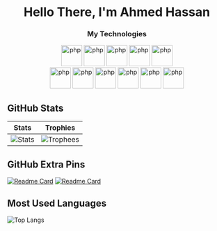 <h1 align="center">Hello There, I'm  Ahmed Hassan</h1>
<h3 align="center">My Technologies</h3>
<div align="center">
 
 
<a width="36" height="36" alt="bootstrap" >
        <img src="https://skillicons.dev/icons?i=bootstrap" width="48" height="48" alt="php" />

</a>
 

<a width="36" height="36" alt="tailwind" >
        <img src="https://skillicons.dev/icons?i=tailwind" width="48" height="48" alt="php" />

</a>
 

<a width="36" height="36" alt="JavaScript" >
        <img src="https://skillicons.dev/icons?i=javascript" width="48" height="48" alt="php" />

</a>


<a width="36" height="36" alt="vite" >
        <img src="https://skillicons.dev/icons?i=vite" width="48" height="48" alt="php" />

</a>


<a width="36" height="36" alt="react" >
        <img src="https://skillicons.dev/icons?i=react" width="48" height="48" alt="php" />

</a>
<br>
<a> 
<img src="https://skillicons.dev/icons?i=nodejs" width="48" height="48" alt="php" />
</a>

<a> 
<img src="https://skillicons.dev/icons?i=mongodb" width="48" height="48" alt="php" />
</a>
<a> 
<img src="https://skillicons.dev/icons?i=php" width="48" height="48" alt="php" />
</a>


<a> 
<img src="https://skillicons.dev/icons?i=laravel" width="48" height="48" alt="php" />
</a>


<a> 
<img src="https://skillicons.dev/icons?i=mysql" width="48" height="48" alt="php" />
</a>


<a> 
<img src="https://skillicons.dev/icons?i=python" width="48" height="48" alt="php" />
</a>

</div>



## GitHub Stats 
| Stats | Trophies  
| --- | --- |
| ![Stats](https://github-readme-stats.vercel.app/api?username=AHMED1CB&theme=radical&show_icons=true&count_private=true&hide_title=true&bg_color=00000000&border_color=00000000) | ![Trophees](https://github-profile-trophy.vercel.app/?username=AHMED1CB&theme=radical&column=3&no-frame=true&no-bg=true) |



## GitHub Extra Pins
[![Readme Card](https://github-readme-stats.vercel.app/api/pin/?username=AHMED1CB&repo=Softy&theme=radical)](https://github.com/AHMED1CB/Softy)
[![Readme Card](https://github-readme-stats.vercel.app/api/pin/?username=AHMED1CB&repo=Realtime-Chat-App&theme=radical)](https://github.com/AHMED1CB/Realtime-Chat-App)

## Most Used Languages

![Top Langs](https://github-readme-stats.vercel.app/api/top-langs/?username=AHMED1CB&theme=radical)

